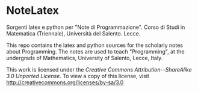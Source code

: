 # NoteLatex

Sorgenti latex e python per "Note di Programmazione". Corso di Studi
in Matematica (Triennale), Università del Salento. Lecce.

This repo contains the latex and python sources for the scholarly notes
about Programming. The notes are used to teach "Programming", at the
undergrads of Mathematics, University of Salento, Lecce, Italy.

This work is licensed under the *Creative Commons Attribution--ShareAlike 3.0 Unported License*. 
To view a copy of this license, visit http://creativecommons.org/licenses/by-sa/3.0


